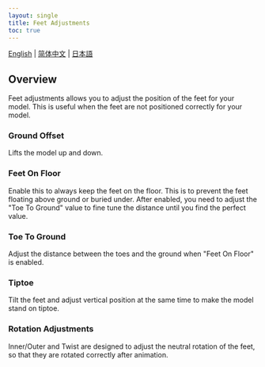 ```yaml
---
layout: single
title: Feet Adjustments
toc: true
---
```


[English](/dancexr/features/feet_adjustments) | [简体中文](/zh/dancexr/features/feet_adjustments) | [日本語](/jp/dancexr/features/feet_adjustments)

## Overview
Feet adjustments allows you to adjust the position of the feet for your model. This is useful when the feet are not positioned correctly for your model.

### Ground Offset
Lifts the model up and down.

### Feet On Floor
Enable this to always keep the feet on the floor. This is to prevent the feet floating above ground or buried under. After enabled, you need to adjust the "Toe To Ground" value to fine tune the distance until you find the perfect value.

### Toe To Ground
Adjust the distance between the toes and the ground when "Feet On Floor" is enabled.

### Tiptoe
Tilt the feet and adjust vertical position at the same time to make the model stand on tiptoe.

### Rotation Adjustments
Inner/Outer and Twist are designed to adjust the neutral rotation of the feet, so that they are rotated correctly after animation.

